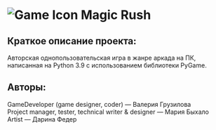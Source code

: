 ﻿# ![Game Icon](https://github.com/Valery-Gruzilova/GameDev/blob/master/src/assets/background/icon.ico) Magic Rush

## Краткое описание проекта:
Авторская однопользовательская игра в жанре аркада на ПК, написанная на Python 3.9 с использованием библиотеки PyGame.
## Авторы:
GameDeveloper (game designer, coder) — Валерия Грузилова  
Project manager, tester, technical writer & designer — Мария Быхало  
Artist — Дарина Федер
